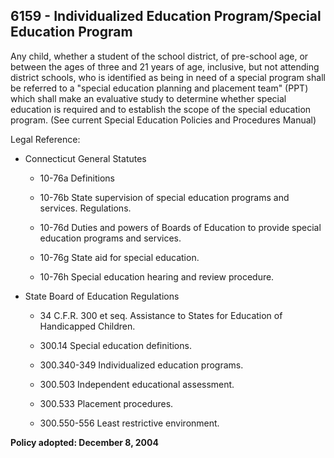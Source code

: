 ## 6159 - Individualized Education Program/Special Education Program

Any child, whether a student of the school district, of pre-school age, or between the ages of three and 21 years of age, inclusive, but not attending district schools, who is identified as being in need of a special program shall be referred to a "special education planning and placement team" (PPT) which shall make an evaluative study to determine whether special education is required and to establish the scope of the special education program. (See current Special Education Policies and Procedures Manual)

Legal Reference: 

* Connecticut General Statutes

  * 10-76a Definitions

  * 10-76b State supervision of special education programs and services.  Regulations.

  * 10-76d Duties and powers of Boards of Education to provide special education programs and services.

  * 10-76g State aid for special education.

  * 10-76h Special education hearing and review procedure.

* State Board of Education Regulations

  * 34 C.F.R. 300 et seq. Assistance to States for Education of Handicapped Children.

  * 300.14 Special education definitions.

  * 300.340-349 Individualized education programs.

  * 300.503 Independent educational assessment.

  * 300.533 Placement procedures.

  * 300.550-556 Least restrictive environment.

**Policy adopted:  December 8, 2004**

